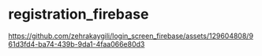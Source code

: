 # registration_firebase


https://github.com/zehrakaygili/login_screen_firebase/assets/129604808/961d3fd4-ba74-439b-9da1-4faa066e80d3

